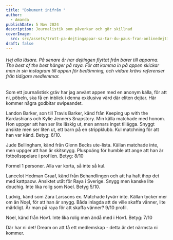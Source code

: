 ```yaml
---
title: "Dokument inifrån "
author:
  - Amanda
publishDate: 5 Nov 2024
description: Journalistik som påverkar och gör skillnad
coverImage:
  src: src/assets/trott-pa-dejtingappar-sa-tar-du-paus-fran-onlinedejting.jpg
draft: false
---
```

###### Hej alla läsare. På senare år har dejtingen flyttat från barer till apparna. The best of the best hänger på raya. För att komma in på appen skickar man in sin instagram till appen för bedömning, och vidare krävs referenser från tidigare medlemmar.  

Som ett journalistisk gräv har jag använt appen med en anonym källa, för att ni, pöbeln, ska få en inblick i denna exklusiva värd där eliten dejtar. Här kommer några godbitar swipeandet.



Landon Barker, son till Travis Barker, känd från Keeping up with the Kardashians och Kylie Jenners Snapstory.  Min källa matchade med honom. Hon uppger att han ser  lite läskig ut, men annars inget tillägga. Snyggt ansikte men ser liten ut, ett barn på en strippklubb. Kul matchning för att han var känd. Betyg: 6/10. 

Jude Bellingham, känd från Glenn Becks ute-lista. Källan matchade inte, men uppger att han är skitsnygg. Pluspoäng för humble att ange att han är fotbollsspelare i profilen. Betyg: 8/10 

Formel 1 personer. Alla var korta, så inte så kul. 

Lancelot Hedman Graaf, känd från Behandlingen och att ha haft ihop det med kattpaow. Ansiktet utåt för Raya i Sverige. Snygg men kanske lite douchig. Inte lika rolig som Noel. Betyg 5/10. 

Ludvig, känd som Zara Larssons ex. Matchade tyvärr inte. Källan tycker mer om än Noel, för att han  är snygg. Båda inlagda att de ville skaffa vänner, lite märkligt. Är man på raya för att skaffa vänner? 9/10 profil. 

Noel, känd från Hov1. Inte lika rolig men ändå med i Hov1. Betyg: 7/10 





Där har ni det! Dream on att få ett medlemskap - detta är det närmsta ni kommer.
